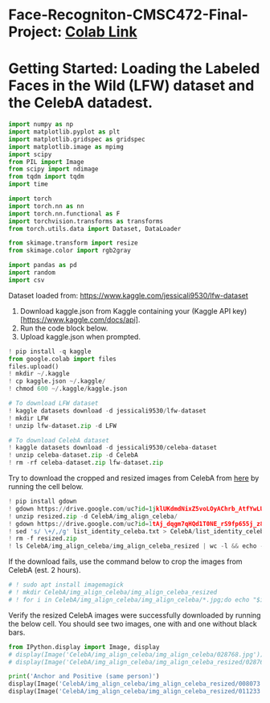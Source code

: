 # Face-Recogniton-CMSC472-Final-Project: [Colab Link](https://colab.research.google.com/drive/1HloPmg2NdLmXcCpRPS5qcaLezRQ7oW6X?usp=sharing)

# Getting Started: Loading the Labeled Faces in the Wild (LFW) dataset and the CelebA datadest.

```python
import numpy as np
import matplotlib.pyplot as plt
import matplotlib.gridspec as gridspec
import matplotlib.image as mpimg
import scipy
from PIL import Image
from scipy import ndimage
from tqdm import tqdm
import time

import torch
import torch.nn as nn
import torch.nn.functional as F
import torchvision.transforms as transforms
from torch.utils.data import Dataset, DataLoader

from skimage.transform import resize
from skimage.color import rgb2gray

import pandas as pd
import random
import csv
```

Dataset loaded from: https://www.kaggle.com/jessicali9530/lfw-dataset

1. Download kaggle.json from Kaggle containing your (Kaggle API key)[https://www.kaggle.com/docs/api].
2. Run the code block below.
3. Upload kaggle.json when prompted.
    
```python
! pip install -q kaggle
from google.colab import files
files.upload()
! mkdir ~/.kaggle
! cp kaggle.json ~/.kaggle/
! chmod 600 ~/.kaggle/kaggle.json

# To download LFW dataset
! kaggle datasets download -d jessicali9530/lfw-dataset
! mkdir LFW
! unzip lfw-dataset.zip -d LFW

# To download CelebA dataset
! kaggle datasets download -d jessicali9530/celeba-dataset
! unzip celeba-dataset.zip -d CelebA
! rm -rf celeba-dataset.zip lfw-dataset.zip
```

Try to download the cropped and resized images from CelebA from [here](https://drive.google.com/file/d/1jklUKdmdNixZ5voLOyAChrb_AtfYwLUs/view?usp=sharing) by running the cell below.

```python
! pip install gdown
! gdown https://drive.google.com/uc?id=1jklUKdmdNixZ5voLOyAChrb_AtfYwLUs
! unzip resized.zip -d CelebA/img_align_celeba/
! gdown https://drive.google.com/uc?id=1tAj_dqgm7qHQd1T0NE_rS9fp655j_z8j
! sed 's/ \+/,/g' list_identity_celeba.txt > CelebA/list_identity_celeba.csv && rm list_identity_celeba.txt
! rm -f resized.zip
! ls CelebA/img_align_celeba/img_align_celeba_resized | wc -l && echo -n " resized images from CelebA have been downloaded successfully."
```

If the download fails, use the command below to crop the images from CelebA (est. 2 hours).

```python
# ! sudo apt install imagemagick
# ! mkdir CelebA/img_align_celeba/img_align_celeba_resized
# ! for i in CelebA/img_align_celeba/img_align_celeba/*.jpg;do echo "$i" | cut -d '/' -f 4 && convert "$i" -resize 250x250 -background black -gravity center -extent 250x250 "CelebA/img_align_celeba/img_align_celeba_resized/$(echo "$i" | cut -d '/' -f 4)";done
```

Verify the resized CelebA images were successfully downloaded by running the below cell. You should see two images, one with and one without black bars.

```python
from IPython.display import Image, display
# display(Image('CelebA/img_align_celeba/img_align_celeba/028768.jpg')) # original image
# display(Image('CelebA/img_align_celeba/img_align_celeba_resized/028768.jpg')) # resized to 250x250

print('Anchor and Positive (same person)')
display(Image('CelebA/img_align_celeba/img_align_celeba_resized/008073.jpg'))
display(Image('CelebA/img_align_celeba/img_align_celeba_resized/011233.jpg'))
```
